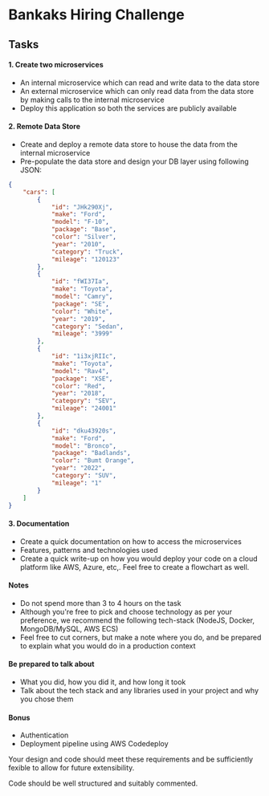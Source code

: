 # Bankaks Hiring Challenge

## Tasks
#### 1. Create two microservices
- An internal microservice which can read and write data to the data store
- An external microservice which can only read data from the data store by making calls to the internal microservice
- Deploy this application so both the services are publicly available

#### 2. Remote Data Store
- Create and deploy a remote data store to house the data from the internal microservice
- Pre-populate the data store and design your DB layer using following JSON:
```JSON
{
    "cars": [
        {
            "id": "JHk290Xj",
            "make": "Ford",
            "model": "F-10",
            "package": "Base",
            "color": "Silver",
            "year": "2010",
            "category": "Truck",
            "mileage": "120123"
        },
        {
            "id": "fWI37Ia",
            "make": "Toyota",
            "model": "Camry",
            "package": "SE",
            "color": "White",
            "year": "2019",
            "category": "Sedan",
            "mileage": "3999"
        },
        {
            "id": "1i3xjRIIc",
            "make": "Toyota",
            "model": "Rav4",
            "package": "XSE",
            "color": "Red",
            "year": "2018",
            "category": "SEV",
            "mileage": "24001"
        },
        {
            "id": "dku43920s",
            "make": "Ford",
            "model": "Bronco",
            "package": "Badlands",
            "color": "Bumt Orange",
            "year": "2022",
            "category": "SUV",
            "mileage": "1"
        }
    ]
}
```

#### 3. Documentation
- Create a quick documentation on how to access the microservices
- Features, patterns and technologies used
- Create a quick write-up on how you would deploy your code on a cloud platform like AWS, Azure, etc,. Feel free to create a flowchart as well.

#### Notes
- Do not spend more than 3 to 4 hours on the task
- Although you're free to pick and choose technology as per your preference, we recommend the following tech-stack (NodeJS, Docker, MongoDB/MySQL, AWS ECS)
- Feel free to cut corners, but make a note where you do, and be prepared to explain what you would do in a production context

#### Be prepared to talk about
- What you did, how you did it, and how long it took
- Talk about the tech stack and any libraries used in your project and why you chose them

#### Bonus
- Authentication
- Deployment pipeline using AWS Codedeploy

Your design and code should meet these requirements and be sufficiently fexible to allow for future extensibility. 

Code should be well structured and suitably commented.
